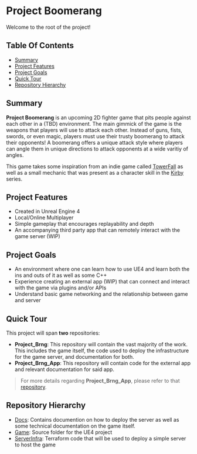 # Project Boomerang
Welcome to the root of the project!

## Table Of Contents
- [Summary](#Summary)
- [Project Features](#Project-Features)
- [Project Goals](#Project-Goals)
- [Quick Tour](#Quick-Tour)
- [Repository Hierarchy](#Folder-Hierarchy)

## Summary
__Project Boomerang__ is an upcoming 2D fighter game that pits people against each other in a (TBD) environment. The main gimmick of the game is the weapons that players will use to attack each other. Instead of guns, fists, swords, or even magic, players must use their trusty boomerang to attack their opponents! A boomerang offers a unique attack style where players can angle them in unique directions to attack opponents at a wide varitiy of angles.

This game takes some inspiration from an indie game called [TowerFall](http://www.towerfall-game.com/) as well as a small mechanic that was present as a character skill in the [Kirby](https://kirby.fandom.com/wiki/Cutter) series.

## Project Features
- Created in Unreal Engine 4
- Local/Online Multiplayer
- Simple gameplay that encourages replayability and depth
- An accompanying third party app that can remotely interact with the game server (WIP)

## Project Goals
- An environment where one can learn how to use UE4 and learn both the ins and outs of it as well as some C++
- Experience creating an external app (WIP) that can connect and interact with the game via plugins and/or APIs
- Understand basic game networking and the relationship between game and server

## Quick Tour
This project will span __two__ repositories:
- __Project_Brng__: This repository will contain the vast majority of the work. This includes the game itself, the code used to deploy the infrastructure for the game server, and documentation for both.
- __Project_Brng_App__: This repository will contain code for the external app and relevant documentation for said app.

> For more details regarding __Project_Brng_App__, please refer to that [repository](https://github.com/maishiroma/Project_Brng_App).

## Repository Hierarchy
- [Docs](./Docs): Contains documention on how to deploy the server as well as some technical documentation on the game itself.
- [Game](./Game): Source folder for the UE4 project
- [ServerInfra](./ServerInfra): Terraform code that will be used to deploy a simple server to host the game